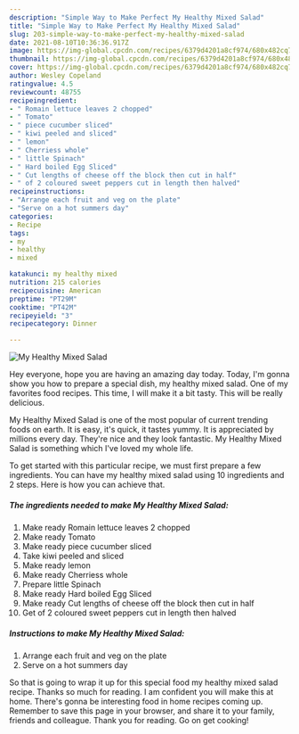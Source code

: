 ```yaml
---
description: "Simple Way to Make Perfect My Healthy Mixed Salad"
title: "Simple Way to Make Perfect My Healthy Mixed Salad"
slug: 203-simple-way-to-make-perfect-my-healthy-mixed-salad
date: 2021-08-10T10:36:36.917Z
image: https://img-global.cpcdn.com/recipes/6379d4201a8cf974/680x482cq70/my-healthy-mixed-salad-recipe-main-photo.jpg
thumbnail: https://img-global.cpcdn.com/recipes/6379d4201a8cf974/680x482cq70/my-healthy-mixed-salad-recipe-main-photo.jpg
cover: https://img-global.cpcdn.com/recipes/6379d4201a8cf974/680x482cq70/my-healthy-mixed-salad-recipe-main-photo.jpg
author: Wesley Copeland
ratingvalue: 4.5
reviewcount: 48755
recipeingredient:
- " Romain lettuce leaves 2 chopped"
- " Tomato"
- " piece cucumber sliced"
- " kiwi peeled and sliced"
- " lemon"
- " Cherriess whole"
- " little Spinach"
- " Hard boiled Egg Sliced"
- " Cut lengths of cheese off the block then cut in half"
- " of 2 coloured sweet peppers cut in length then halved"
recipeinstructions:
- "Arrange each fruit and veg on the plate"
- "Serve on a hot summers day"
categories:
- Recipe
tags:
- my
- healthy
- mixed

katakunci: my healthy mixed 
nutrition: 215 calories
recipecuisine: American
preptime: "PT29M"
cooktime: "PT42M"
recipeyield: "3"
recipecategory: Dinner

---
```



![My Healthy Mixed Salad](https://img-global.cpcdn.com/recipes/6379d4201a8cf974/680x482cq70/my-healthy-mixed-salad-recipe-main-photo.jpg)

Hey everyone, hope you are having an amazing day today. Today, I'm gonna show you how to prepare a special dish, my healthy mixed salad. One of my favorites food recipes. This time, I will make it a bit tasty. This will be really delicious.



My Healthy Mixed Salad is one of the most popular of current trending foods on earth. It is easy, it's quick, it tastes yummy. It is appreciated by millions every day. They're nice and they look fantastic. My Healthy Mixed Salad is something which I've loved my whole life.


To get started with this particular recipe, we must first prepare a few ingredients. You can have my healthy mixed salad using 10 ingredients and 2 steps. Here is how you can achieve that.

<!--inarticleads1-->

##### The ingredients needed to make My Healthy Mixed Salad:

1. Make ready  Romain lettuce leaves 2 chopped
1. Make ready  Tomato
1. Make ready  piece cucumber sliced
1. Take  kiwi peeled and sliced
1. Make ready  lemon
1. Make ready  Cherriess whole
1. Prepare  little Spinach
1. Make ready  Hard boiled Egg Sliced
1. Make ready  Cut lengths of cheese off the block then cut in half
1. Get  of 2 coloured sweet peppers cut in length then halved




<!--inarticleads2-->

##### Instructions to make My Healthy Mixed Salad:

1. Arrange each fruit and veg on the plate
1. Serve on a hot summers day




So that is going to wrap it up for this special food my healthy mixed salad recipe. Thanks so much for reading. I am confident you will make this at home. There's gonna be interesting food in home recipes coming up. Remember to save this page in your browser, and share it to your family, friends and colleague. Thank you for reading. Go on get cooking!

